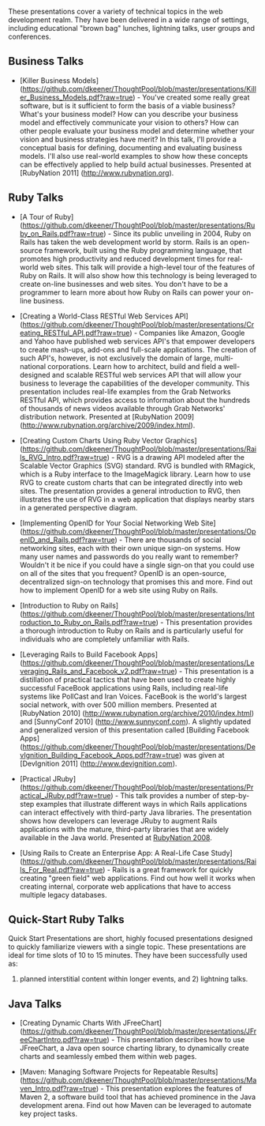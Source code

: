 These presentations cover a variety of technical topics in the web development
realm. They have been delivered in a wide range of settings, including
educational "brown bag" lunches, lightning talks, user groups and conferences.

Business Talks
--------------

* [Killer Business Models] (https://github.com/dkeener/ThoughtPool/blob/master/presentations/Killer_Business_Models.pdf?raw=true) -
You've created some really great software, but is it sufficient to form the
basis of a viable business? What's your business model? How can you describe
your business model and effectively communicate your vision to others? How can
other people evaluate your business model and determine whether your vision
and business strategies have merit? In this talk, I'll provide a conceptual
basis for defining, documenting and evaluating business models. I'll also use
real-world examples to show how these concepts can be effectively applied to
help build actual businesses. Presented at [RubyNation 2011] (http://www.rubynation.org).

Ruby Talks
----------

* [A Tour of Ruby] (https://github.com/dkeener/ThoughtPool/blob/master/presentations/Ruby_on_Rails.pdf?raw=true) - Since its public unveiling in 2004, Ruby on
Rails has taken the web development world by storm. Rails is an open-source
framework, built using the Ruby programming language, that promotes high
productivity and reduced development times for real-world web sites. This talk
will provide a high-level tour of the features of Ruby on Rails. It will also
show how this technology is being leveraged to create on-line businesses and
web sites. You don't have to be a programmer to learn more about how Ruby on
Rails can power your on-line business.

* [Creating a World-Class RESTful Web Services API] (https://github.com/dkeener/ThoughtPool/blob/master/presentations/Creating_RESTful_API.pdf?raw=true) -
Companies like Amazon, Google and Yahoo have published web services API's that
empower developers to create mash-ups, add-ons and full-scale applications. The
creation of such API's, however, is not exclusively the domain of large,
multi-national corporations. Learn how to architect, build and field a
well-designed and scalable RESTful web services API that will allow your
business to leverage the capabilities of the developer community. This
presentation includes real-life examples from the Grab Networks RESTful API,
which provides access to information about the hundreds of thousands of news
videos available through Grab Networks' distribution network. Presented at
[RubyNation 2009] (http://www.rubynation.org/archive/2009/index.html).

* [Creating Custom Charts Using Ruby Vector Graphics] (https://github.com/dkeener/ThoughtPool/blob/master/presentations/Rails_RVG_Intro.pdf?raw=true) - RVG is
a drawing API modeled after the Scalable Vector Graphics (SVG) standard. RVG
is bundled with RMagick, which is a Ruby interface to the ImageMagick library.
Learn how to use RVG to create custom charts that can be integrated directly
into web sites. The presentation provides a general introduction to RVG, then
illustrates the use of RVG in a web application that displays nearby stars in
a generated perspective diagram.

* [Implementing OpenID for Your Social Networking Web Site] (https://github.com/dkeener/ThoughtPool/blob/master/presentations/OpenID_and_Rails.pdf?raw=true) -
There are thousands of social networking sites, each with their own unique
sign-on systems. How many user names and passwords do you really want to
remember? Wouldn't it be nice if you could have a single sign-on that you could
use on all of the sites that you frequent? OpenID is an open-source,
decentralized sign-on technology that promises this and more. Find out how to
implement OpenID for a web site using Ruby on Rails.

* [Introduction to Ruby on Rails] (https://github.com/dkeener/ThoughtPool/blob/master/presentations/Introduction_to_Ruby_on_Rails.pdf?raw=true) - This
presentation provides a thorough introduction to Ruby on Rails and is
particularly useful for individuals who are completely unfamiliar with Rails.

* [Leveraging Rails to Build Facebook Apps] (https://github.com/dkeener/ThoughtPool/blob/master/presentations/Leveraging_Rails_and_Facebook_v2.pdf?raw=true) -
This presentation is a distillation of practical tactics that have been used
to create highly successful FaceBook applications using Rails, including
real-life systems like PollCast and Iran Voices. FaceBook is the world's
largest social network, with over 500 million members. Presented at
[RubyNation 2010] (http://www.rubynation.org/archive/2010/index.html) and
[SunnyConf 2010] (http://www.sunnyconf.com).
A slightly updated and generalized version of this presentation called
[Building Facebook Apps] (https://github.com/dkeener/ThoughtPool/blob/master/presentations/DevIgnition_Building_Facebook_Apps.pdf?raw=true)
was given at [DevIgnition 2011] (http://www.devignition.com).

* [Practical JRuby] (https://github.com/dkeener/ThoughtPool/blob/master/presentations/Practical_JRuby.pdf?raw=true) -
This talk provides a number of step-by-step examples that illustrate different
ways in which Rails applications can interact effectively with third-party Java
libraries. The presentation shows how developers can leverage JRuby to augment
Rails applications with the mature, third-party libraries that are widely
available in the Java world. Presented at
[RubyNation 2008](http://www.rubynation.org/archive/2008/index.html).

* [Using Rails to Create an Enterprise App: A Real-Life Case Study] (https://github.com/dkeener/ThoughtPool/blob/master/presentations/Rails_For_Real.pdf?raw=true) -
Rails is a great framework for quickly creating "green field" web applications.
Find out how well it works when creating internal, corporate web applications
that have to access multiple legacy databases.

Quick-Start Ruby Talks
----------------------

Quick Start Presentations are short, highly focused presentations designed to
quickly familiarize viewers with a single topic. These presentations are ideal
for time slots of 10 to 15 minutes. They have been successfully used as:
1) planned interstitial content within longer events, and 2) lightning talks.


Java Talks
----------

* [Creating Dynamic Charts With JFreeChart] (https://github.com/dkeener/ThoughtPool/blob/master/presentations/JFreeChartIntro.pdf?raw=true) - This presentation
describes how to use JFreeChart, a Java open source charting library, to
dynamically create charts and seamlessly embed them within web pages.

* [Maven: Managing Software Projects for Repeatable Results] (https://github.com/dkeener/ThoughtPool/blob/master/presentations/Maven_Intro.pdf?raw=true) -
This presentation explores the features of Maven 2, a software build tool that
has achieved prominence in the Java development arena. Find out how Maven can
be leveraged to automate key project tasks.
